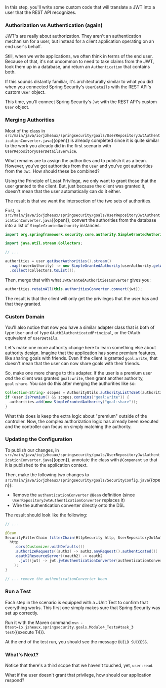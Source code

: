 In this step, you'll write some custom code that will translate a JWT into a user that the REST API recognizes.

### Authorization vs Authentication (again)

JWT's are really about authorization.
They aren't an authentication mechanism for a user, but instead for a client application operating on an end user's behalf.

Still, when we write applications, we often think in terms of the end user.
Because of that, it's not uncommon to need to take claims from the JWT, look them up in a database, and return an `Authentication` that contains both.

If this sounds distantly familiar, it's architecturally similar to what you did when you connected Spring Security's `UserDetails` with the REST API's custom `User` object.

This time, you'll connect Spring Security's `Jwt` with the REST API's custom `User` object.

### Merging Authorities

Most of the class in `src/main/java/io/jzheaux/springsecurity/goals/UserRepositoryJwtAuthenticationConverter.java`{{open}} is already completed since it is quite similar to the work you already did in the first scenario with `UserRepositoryUserDetailsService`.

What remains are to assign the authorities and to publish it as a bean.
However, you've got authorities from the `User` and you've got authorities from the `Jwt`.
How should these be combined?

Using the Principle of Least Privilege, we only want to grant those that the user granted to the client.
But, just because the client was granted it, doesn't mean that the user automatically can do it either.

The result is that we want the intersection of the two sets of authorities.

First, in `src/main/java/io/jzheaux/springsecurity/goals/UserRepositoryJwtAuthenticationConverter.java`{{open}}, convert the authorities from the database into a list of `SimpleGrantedAuthority` instances:

```java
import org.springframework.security.core.authority.SimpleGrantedAuthority;

import java.util.stream.Collectors;

// ... 

authorities = user.getUserAuthorities().stream()
  .map((userAuthority) -> new SimpleGrantedAuthority(userAuthority.getAuthority()))
  .collect(Collectors.toList());
```

Then, merge that with what `JwtGrantedAuthoritiesConverter` gives you:

```java
authorities.retainAll(this.authoritiesConverter.convert(jwt));
```

The result is that the client will only get the privileges that the user has and that they granted.


### Custom Domain

You'll also notice that now you have a similar adapter class that is both of type `User` and of type `OAuth2AuthenticatedPrincipal`, or the OAuth equivalent of `UserDetails`.

Let's make one more authority change here to learn something else about authority design.
Imagine that the application has some premium features, like sharing goals with friends.
Even if the client is granted `goal:write`, that doesn't mean that the user can now share goals with their friends.

So, make one more change to this adapter.
If the user is a premium user *and* the client was granted `goal:write`, then grant another authority, `goal:share`.
You can do this after merging the authorities like so:

```java
Collection<String> scopes = AuthorityUtils.authorityListToSet(authorities);
if (user.isPremium() && scopes.contains("goal:write")) {
  authorities.add(new SimpleGrantedAuthority("goal:share"));
}
```

What this does is keep the extra logic about "premium" outside of the controller.
Now, the complex authorization logic has already been executed and the controller can focus on simply matching the authority.

### Updating the Configuration

To publish our changes, in `src/main/java/io/jzheaux/springsecurity/goals/UserRepositoryJwtAuthenticationConverter.java`{{open}}, annotate the class with `@Component` so that it is published to the application context.

Then, make the following two changes to `src/main/java/io/jzheaux/springsecurity/goals/SecurityConfig.java`{{open}}:

* Remove the `authenticationConverter` `@Bean` definition (since `UserRepositoryJwtAuthenticationConverter` replaces it)
* Wire the authentication converter directly onto the DSL

The result should look like the following:

```java
// ...

@Bean
SecurityFilterChain filterChain(HttpSecurity http, UserRepositoryJwtAuthenticationConverter authenticationConverter) throws Exception {
  http
    .cors(Customizer.withDefaults())
    .authorizeRequests((authz) -> authz.anyRequest().authenticated())
    .oauth2ResourceServer((oauth2) -> oauth2
      .jwt((jwt) -> jwt.jwtAuthenticationConverter(authenticationConverter))
    );
}

// ... remove the authenticationConverter bean
```

### Run a Test

Each step in the scenario is equipped with a JUnit Test to confirm that everything works.
This first one simply makes sure that Spring Security was set up correctly.

Run it with the Maven command `mvn -Dtest=io.jzheaux.springsecurity.goals.Module4_Tests#task_3 test`{{execute T4}}.

At the end of the test run, you should see the message `BUILD SUCCESS`.

### What's Next?

Notice that there's a third scope that we haven't touched, yet, `user:read`.

What if the user doesn't grant that privilege, how should our application respond?
